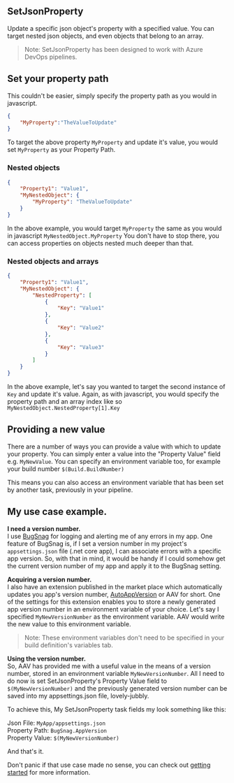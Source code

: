 ## SetJsonProperty

Update a specific json object's property with a specified value. You can target nested json objects, and even objects that belong to an array. 
  
> Note: SetJsonProperty has been designed to work with Azure DevOps pipelines.
  
## Set your property path

This couldn't be easier, simply specify the property path as you would in javascript.  

```json
{
    "MyProperty":"TheValueToUpdate"
}
```

To target the above property `MyProperty` and update it's value, you would set `MyProperty` as your Property Path.
  
### Nested objects

```json
{
    "Property1": "Value1",
    "MyNestedObject": {
        "MyProperty": "TheValueToUpdate"
    }
}
```

In the above example, you would target `MyProperty` the same as you would in javascript `MyNestedObject.MyProperty` You don't have to stop there, you can access properties on objects nested much deeper than that.
  
### Nested objects and arrays

```json
{
    "Property1": "Value1",
    "MyNestedObject": {
        "NestedProperty": [
            {
                "Key": "Value1"
            },
            {
                "Key": "Value2"
            },
            {
                "Key": "Value3"
            }
        ]
    }
}
```

In the above example, let's say you wanted to target the second instance of `Key` and update it's value. Again, as with javascript, you would specify the property path and an array index like so `MyNestedObject.NestedProperty[1].Key`

## Providing a new value

There are a number of ways you can provide a value with which to update your property. You can simply enter a value into the "Property Value" field e.g. `MyNewValue`. You can specify an environment variable too, for example your build number `$(Build.BuildNumber)`  
  
This means you can also access an environment variable that has been set by another task, previously in your pipeline.  

## My use case example.

**I need a version number.**  
I use [BugSnag](https://www.bugsnag.com/) for logging and alerting me of any errors in my app. One feature of BugSnag is, if I set a version number in my project's `appsettings.json` file (.net core app), I can associate errors with a specific app version. So, with that in mind, it would be handy if I could somehow get the current version number of my app and apply it to the BugSnag setting.  

**Acquiring a version number.**  
I also have an extension published in the market place which automatically updates you app's version number, [AutoAppVersion](https://marketplace.visualstudio.com/items?itemName=ThatBlokeCalledJay.thatblokecalledjay-autoappversion) or AAV for short. One of the settings for this extension enables you  to store a newly generated app version number in an environment variable of your choice.  Let's  say I specified `MyNewVersionNumber` as the environment variable. AAV would write the new value to this environment variable.

> Note: These environment variables don't need to be specified in your build definition's variables tab.

**Using the version number.**  
So, AAV has provided me with a useful value in the means of a version number, stored in an environment variable `MyNewVersionNumber`. All I need to do now is set SetJsonProperty's Property Value field to `$(MyNewVersionNumber)` and the previously generated version number can be saved into my appsettings.json file, lovely-jubbly.  

To achieve this, My SetJsonProperty task fields my look something like this:

Json File:      `MyApp/appsettings.json`  
Property Path:  `BugSnag.AppVersion`  
Property Value: `$(MyNewVersionNumber)`  

And that's it.

Don't panic if that use case made no sense, you can check out [getting started](https://github.com/ThatBlokeCalledJay/set-json-property/wiki/Getting-Started) for more information.
